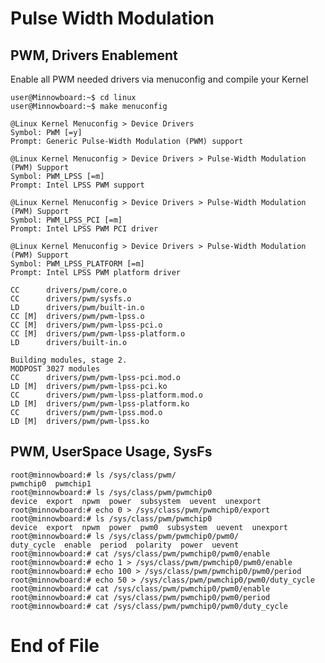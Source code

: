 # Pulse Width Modulation

## PWM, Drivers Enablement

Enable all PWM needed drivers via menuconfig and compile your Kernel

    user@Minnowboard:~$ cd linux
    user@Minnowboard:~$ make menuconfig

    @Linux Kernel Menuconfig > Device Drivers
    Symbol: PWM [=y]
    Prompt: Generic Pulse-Width Modulation (PWM) support

    @Linux Kernel Menuconfig > Device Drivers > Pulse-Width Modulation (PWM) Support
    Symbol: PWM_LPSS [=m]
    Prompt: Intel LPSS PWM support

    @Linux Kernel Menuconfig > Device Drivers > Pulse-Width Modulation (PWM) Support
    Symbol: PWM_LPSS_PCI [=m]
    Prompt: Intel LPSS PWM PCI driver

    @Linux Kernel Menuconfig > Device Drivers > Pulse-Width Modulation (PWM) Support
    Symbol: PWM_LPSS_PLATFORM [=m]
    Prompt: Intel LPSS PWM platform driver

    CC      drivers/pwm/core.o
    CC      drivers/pwm/sysfs.o
    LD      drivers/pwm/built-in.o
    CC [M]  drivers/pwm/pwm-lpss.o
    CC [M]  drivers/pwm/pwm-lpss-pci.o
    CC [M]  drivers/pwm/pwm-lpss-platform.o
    LD      drivers/built-in.o

    Building modules, stage 2.
    MODPOST 3027 modules
    CC      drivers/pwm/pwm-lpss-pci.mod.o
    LD [M]  drivers/pwm/pwm-lpss-pci.ko
    CC      drivers/pwm/pwm-lpss-platform.mod.o
    LD [M]  drivers/pwm/pwm-lpss-platform.ko
    CC      drivers/pwm/pwm-lpss.mod.o
    LD [M]  drivers/pwm/pwm-lpss.ko

## PWM, UserSpace Usage, SysFs

    root@minnowboard:# ls /sys/class/pwm/
    pwmchip0  pwmchip1
    root@minnowboard:# ls /sys/class/pwm/pwmchip0
    device	export	npwm  power  subsystem	uevent	unexport
    root@minnowboard:# echo 0 > /sys/class/pwm/pwmchip0/export
    root@minnowboard:# ls /sys/class/pwm/pwmchip0
    device	export	npwm  power  pwm0  subsystem  uevent  unexport
    root@minnowboard:# ls /sys/class/pwm/pwmchip0/pwm0/
    duty_cycle  enable  period  polarity  power  uevent
    root@minnowboard:# cat /sys/class/pwm/pwmchip0/pwm0/enable
    root@minnowboard:# echo 1 > /sys/class/pwm/pwmchip0/pwm0/enable
    root@minnowboard:# echo 100 > /sys/class/pwm/pwmchip0/pwm0/period
    root@minnowboard:# echo 50 > /sys/class/pwm/pwmchip0/pwm0/duty_cycle
    root@minnowboard:# cat /sys/class/pwm/pwmchip0/pwm0/enable
    root@minnowboard:# cat /sys/class/pwm/pwmchip0/pwm0/period
    root@minnowboard:# cat /sys/class/pwm/pwmchip0/pwm0/duty_cycle

# End of File


